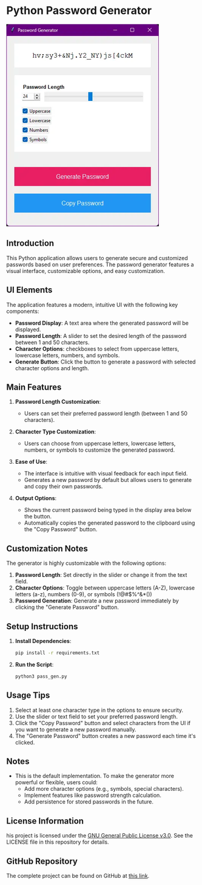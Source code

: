 # Python Password Generator

![image alt](https://github.com/Harshuqt/Python-Password-Generator/blob/0dd3366cc14bb09792c9a5e842a6a9d319eb6f6d/Python-Password-Generator.webp)

## Introduction
This Python application allows users to generate secure and customized passwords based on user preferences. The password generator features a visual interface, customizable options, and easy customization.

## UI Elements
The application features a modern, intuitive UI with the following key components:
- **Password Display**: A text area where the generated password will be displayed.
- **Password Length**: A slider to set the desired length of the password between 1 and 50 characters.
- **Character Options**: checkboxes to select from uppercase letters, lowercase letters, numbers, and symbols.
- **Generate Button**: Click the button to generate a password with selected character options and length.

## Main Features
1. **Password Length Customization**:
   - Users can set their preferred password length (between 1 and 50 characters).

2. **Character Type Customization**:
   - Users can choose from uppercase letters, lowercase letters, numbers, or symbols to customize the generated password.

3. **Ease of Use**:
   - The interface is intuitive with visual feedback for each input field.
   - Generates a new password by default but allows users to generate and copy their own passwords.

4. **Output Options**:
   - Shows the current password being typed in the display area below the button.
   - Automatically copies the generated password to the clipboard using the "Copy Password" button.

## Customization Notes
The generator is highly customizable with the following options:
1. **Password Length**: Set directly in the slider or change it from the text field.
2. **Character Options**: Toggle between uppercase letters (A-Z), lowercase letters (a-z), numbers (0-9), or symbols (!@#$%^&*())
3. **Password Generation**: Generate a new password immediately by clicking the "Generate Password" button.

## Setup Instructions
1. **Install Dependencies**:
   ```bash
   pip install -r requirements.txt
   ```

2. **Run the Script**:
   ```bash
   python3 pass_gen.py
   ```

## Usage Tips
1. Select at least one character type in the options to ensure security.
2. Use the slider or text field to set your preferred password length.
3. Click the "Copy Password" button and select characters from the UI if you want to generate a new password manually.
4. The "Generate Password" button creates a new password each time it's clicked.

## Notes
- This is the default implementation. To make the generator more powerful or flexible, users could:
  - Add more character options (e.g., symbols, special characters).
  - Implement features like password strength calculation.
  - Add persistence for stored passwords in the future.



## License Information  
his project is licensed under the [GNU General Public License v3.0](https://github.com/Harshuqt/Python-Password-Generator/blob/main/LICENSE). See the LICENSE file in this repository for details.

## GitHub Repository  
The complete project can be found on GitHub at [this link](https://github.com/Harshuqt/Python-Password-Generator).

